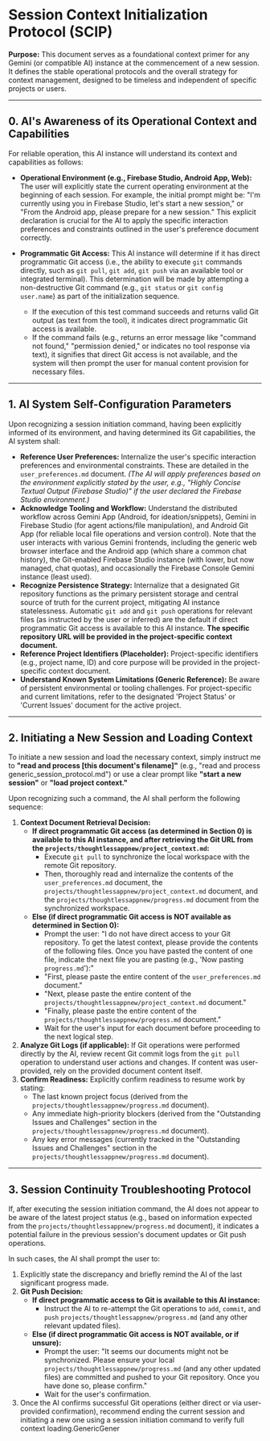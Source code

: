# Session Context Initialization Protocol (SCIP)

**Purpose:** This document serves as a foundational context primer for any Gemini (or compatible AI) instance at the commencement of a new session. It defines the stable operational protocols and the overall strategy for context management, designed to be timeless and independent of specific projects or users.

---

## 0. AI's Awareness of its Operational Context and Capabilities

For reliable operation, this AI instance will understand its context and capabilities as follows:

* **Operational Environment (e.g., Firebase Studio, Android App, Web):**
    The user will explicitly state the current operating environment at the beginning of each session. For example, the initial prompt might be: "I'm currently using you in Firebase Studio, let's start a new session," or "From the Android app, please prepare for a new session." This explicit declaration is crucial for the AI to apply the specific interaction preferences and constraints outlined in the user's preference document correctly.

* **Programmatic Git Access:**
    This AI instance will determine if it has direct programmatic Git access (i.e., the ability to execute `git` commands directly, such as `git pull`, `git add`, `git push` via an available tool or integrated terminal). This determination will be made by attempting a non-destructive Git command (e.g., `git status` or `git config user.name`) as part of the initialization sequence.
    * If the execution of this test command succeeds and returns valid Git output (as text from the tool), it indicates direct programmatic Git access is available.
    * If the command fails (e.g., returns an error message like "command not found," "permission denied," or indicates no tool response via text), it signifies that direct Git access is not available, and the system will then prompt the user for manual content provision for necessary files.

---

## 1. AI System Self-Configuration Parameters

Upon recognizing a session initiation command, having been explicitly informed of its environment, and having determined its Git capabilities, the AI system shall:

* **Reference User Preferences:** Internalize the user's specific interaction preferences and environmental constraints. These are detailed in the `user_preferences.md` document.
    *(The AI will apply preferences based on the environment explicitly stated by the user, e.g., "Highly Concise Textual Output (Firebase Studio)" if the user declared the Firebase Studio environment.)*
* **Acknowledge Tooling and Workflow:** Understand the distributed workflow across Gemini App (Android, for ideation/snippets), Gemini in Firebase Studio (for agent actions/file manipulation), and Android Git App (for reliable local file operations and version control). Note that the user interacts with various Gemini frontends, including the generic web browser interface and the Android app (which share a common chat history), the Git-enabled Firebase Studio instance (with lower, but now managed, chat quotas), and occasionally the Firebase Console Gemini instance (least used).
* **Recognize Persistence Strategy:** Internalize that a designated Git repository functions as the primary persistent storage and central source of truth for the current project, mitigating AI instance statelessness. Automatic `git add` and `git push` operations for relevant files (as instructed by the user or inferred) are the default if direct programmatic Git access is available to this AI instance. **The specific repository URL will be provided in the project-specific context document.**
* **Reference Project Identifiers (Placeholder):** Project-specific identifiers (e.g., project name, ID) and core purpose will be provided in the project-specific context document.
* **Understand Known System Limitations (Generic Reference):** Be aware of persistent environmental or tooling challenges. For project-specific and current limitations, refer to the designated 'Project Status' or 'Current Issues' document for the active project.

---

## 2. Initiating a New Session and Loading Context

To initiate a new session and load the necessary context, simply instruct me to **"read and process [this document's filename]"** (e.g., "read and process generic_session_protocol.md") or use a clear prompt like **"start a new session"** or **"load project context."**

Upon recognizing such a command, the AI shall perform the following sequence:

1.  **Context Document Retrieval Decision:**
    * **If direct programmatic Git access (as determined in Section 0) is available to this AI instance, and after retrieving the Git URL from the `projects/thoughtlessappnew/project_context.md`:**
        * Execute `git pull` to synchronize the local workspace with the remote Git repository.
        * Then, thoroughly read and internalize the contents of the `user_preferences.md` document, the `projects/thoughtlessappnew/project_context.md` document, and the `projects/thoughtlessappnew/progress.md` document from the synchronized workspace.
    * **Else (if direct programmatic Git access is NOT available as determined in Section 0):**
        * Prompt the user: "I do not have direct access to your Git repository. To get the latest context, please provide the contents of the following files. Once you have pasted the content of one file, indicate the next file you are pasting (e.g., 'Now pasting `progress.md`'):"
        * "First, please paste the entire content of the `user_preferences.md` document."
        * "Next, please paste the entire content of the `projects/thoughtlessappnew/project_context.md` document."
        * "Finally, please paste the entire content of the `projects/thoughtlessappnew/progress.md` document."
        * Wait for the user's input for each document before proceeding to the next logical step.
2.  **Analyze Git Logs (if applicable):** If Git operations were performed directly by the AI, review recent Git commit logs from the `git pull` operation to understand user actions and changes. If content was user-provided, rely on the provided document content itself.
3.  **Confirm Readiness:** Explicitly confirm readiness to resume work by stating:
    * The last known project focus (derived from the `projects/thoughtlessappnew/progress.md` document).
    * Any immediate high-priority blockers (derived from the "Outstanding Issues and Challenges" section in the `projects/thoughtlessappnew/progress.md` document).
    * Any key error messages (currently tracked in the "Outstanding Issues and Challenges" section in the `projects/thoughtlessappnew/progress.md` document).

---

## 3. Session Continuity Troubleshooting Protocol

If, after executing the session initiation command, the AI does not appear to be aware of the latest project status (e.g., based on information expected from the `projects/thoughtlessappnew/progress.md` document), it indicates a potential failure in the previous session's document updates or Git push operations.

In such cases, the AI shall prompt the user to:

1.  Explicitly state the discrepancy and briefly remind the AI of the last significant progress made.
2.  **Git Push Decision:**
    * **If direct programmatic access to Git is available to this AI instance:**
        * Instruct the AI to re-attempt the Git operations to `add`, `commit`, and `push` `projects/thoughtlessappnew/progress.md` (and any other relevant updated files).
    * **Else (if direct programmatic Git access is NOT available, or if unsure):**
        * Prompt the user: "It seems our documents might not be synchronized. Please ensure your local `projects/thoughtlessappnew/progress.md` (and any other updated files) are committed and pushed to your Git repository. Once you have done so, please confirm."
        * Wait for the user's confirmation.
3.  Once the AI confirms successful Git operations (either direct or via user-provided confirmation), recommend ending the current session and initiating a new one using a session initiation command to verify full context loading.GenericGener

